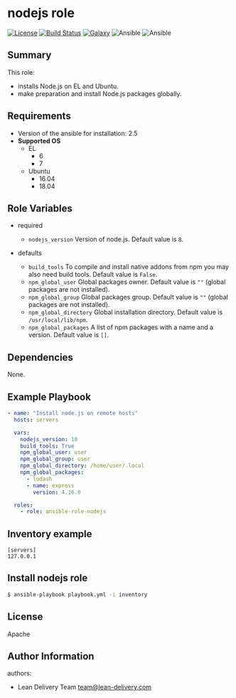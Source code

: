 nodejs role
=========
[![License](https://img.shields.io/badge/license-Apache-green.svg?style=flat)](https://raw.githubusercontent.com/lean-delivery/ansible-role-nodejs/master/LICENSE)
[![Build Status](https://travis-ci.org/lean-delivery/ansible-role-nodejs.svg?branch=master)](https://travis-ci.org/lean-delivery/ansible-role-nodejs)
[![Galaxy](https://img.shields.io/badge/galaxy-lean__delivery.nodejs-blue.svg)](https://galaxy.ansible.com/lean_delivery/nodejs)
![Ansible](https://img.shields.io/ansible/role/d/32264.svg)
![Ansible](https://img.shields.io/badge/dynamic/json.svg?label=min_ansible_version&url=https%3A%2F%2Fgalaxy.ansible.com%2Fapi%2Fv1%2Froles%2F32264%2F&query=$.min_ansible_version)

## Summary

This role:
  - installs Node.js on EL and Ubuntu.
  - make preparation and install Node.js packages globally.

## Requirements

- Version of the ansible for installation: 2.5
- **Supported OS**
  - EL
    - 6
    - 7
  - Ubuntu
    - 16.04
    - 18.04

## Role Variables

- required
  - `nodejs_version`
  Version of node.js. Default value is `8`.

- defaults
  - `build_tools`
  To compile and install native addons from npm you may also need build tools. Default value is `False`.
  - `npm_global_user`
  Global packages owner. Default value is `""` (global packages are not installed).
  - `npm_global_group`
  Global packages group. Default value is `""` (global packages are not installed).
  - `npm_global_directory`
  Global installation directory. Default value is `/usr/local/lib/npm`.
  - `npm_global_packages`
  A list of npm packages with a name and a version. Default value is `[]`.

## Dependencies

None.

## Example Playbook

```yaml
- name: "Install node.js on remote hosts"
  hosts: servers

  vars:
    nodejs_version: 10
    build_tools: True
    npm_global_user: user
    npm_global_group: user
    npm_global_directory: /home/user/.local
    npm_global_packages:
      - lodash
      - name: express
        version: 4.16.0

  roles:
    - role: ansible-role-nodejs
```

## Inventory example

    [servers]
    127.0.0.1

## Install nodejs role

```bash
$ ansible-playbook playbook.yml -i inventory
```

## License

Apache

## Author Information

authors:
  - Lean Delivery Team <team@lean-delivery.com>
